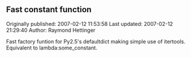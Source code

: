 ## Fast constant function 
Originally published: 2007-02-12 11:53:58 
Last updated: 2007-02-12 21:29:40 
Author: Raymond Hettinger 
 
Fast factory funtion for Py2.5's defaultdict making simple use of itertools.  Equivalent to lambda:some_constant.
